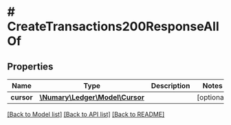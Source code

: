 # # CreateTransactions200ResponseAllOf

## Properties

Name | Type | Description | Notes
------------ | ------------- | ------------- | -------------
**cursor** | [**\Numary\Ledger\Model\Cursor**](Cursor.md) |  | [optional]

[[Back to Model list]](../../README.md#models) [[Back to API list]](../../README.md#endpoints) [[Back to README]](../../README.md)
